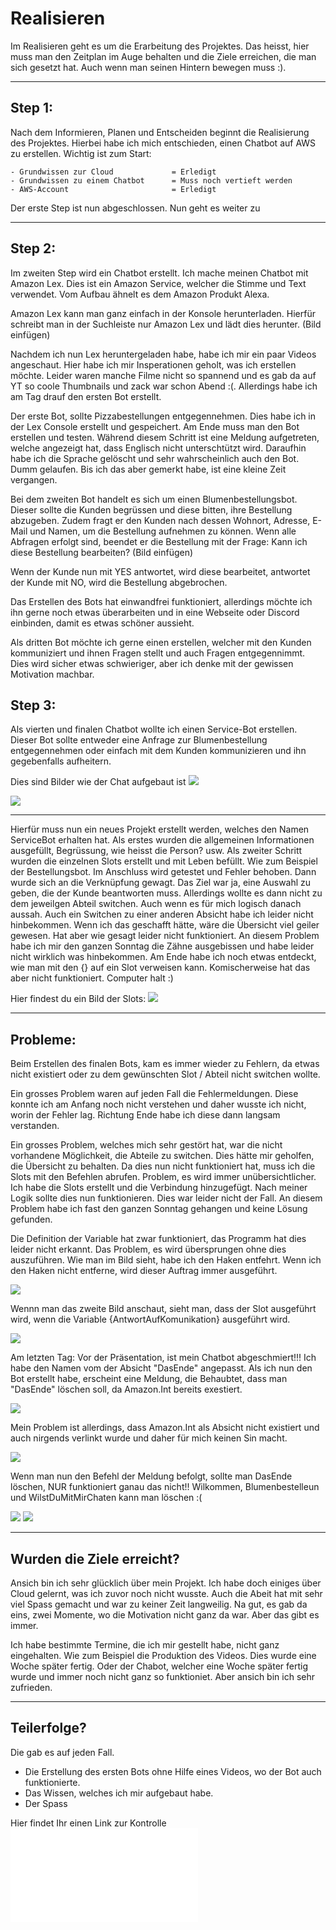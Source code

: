 # Realisieren
Im Realisieren geht es um die Erarbeitung des Projektes. 
Das heisst, hier muss man den Zeitplan im Auge behalten und die Ziele erreichen, die man sich gesetzt hat. Auch wenn man seinen Hintern bewegen muss :). 

----

## Step 1: 
Nach dem Informieren, Planen und Entscheiden beginnt die Realisierung des Projektes. 
Hierbei habe ich mich entschieden, einen Chatbot auf AWS zu erstellen. 
Wichtig ist zum Start: 

    - Grundwissen zur Cloud             = Erledigt
    - Grundwissen zu einem Chatbot      = Muss noch vertieft werden
    - AWS-Account                       = Erledigt
 

Der erste Step ist nun abgeschlossen. Nun geht es weiter zu 

----

## Step 2: 
Im zweiten Step wird ein Chatbot erstellt.
Ich mache meinen Chatbot mit Amazon Lex. Dies ist ein Amazon Service, welcher die Stimme und Text verwendet. Vom Aufbau ähnelt es dem Amazon Produkt Alexa.


Amazon Lex kann man ganz einfach in der Konsole herunterladen. Hierfür schreibt man in der Suchleiste nur Amazon Lex und lädt dies herunter. 
(Bild einfügen)

Nachdem ich nun Lex heruntergeladen habe, habe ich mir ein paar Videos angeschaut. Hier habe ich mir Insperationen geholt, was ich erstellen möchte. 
Leider waren manche Filme nicht so spannend und es gab da auf YT so coole Thumbnails und zack war schon Abend :(. 
Allerdings habe ich am Tag drauf den ersten Bot erstellt. 

Der erste Bot, sollte Pizzabestellungen entgegennehmen. Dies habe ich in der Lex Console erstellt und gespeichert. 
Am Ende muss man den Bot erstellen und testen. Während diesem Schritt ist eine Meldung aufgetreten, welche angezeigt hat, dass Englisch nicht unterschtützt wird. Daraufhin habe ich die Sprache gelöscht und sehr wahrscheinlich auch den Bot. Dumm gelaufen. Bis ich das aber gemerkt habe, ist eine kleine Zeit vergangen. 

Bei dem zweiten Bot handelt es sich um einen Blumenbestellungsbot. Dieser sollte die Kunden begrüssen und diese bitten, ihre Bestellung abzugeben. Zudem fragt er den Kunden nach dessen Wohnort, Adresse, E-Mail und Namen, um die Bestellung aufnehmen zu können. Wenn alle Abfragen erfolgt sind, beendet er die Bestellung mit der Frage: Kann ich diese Bestellung bearbeiten? 
(Bild einfügen)

Wenn der Kunde nun mit YES antwortet, wird diese bearbeitet, antwortet der Kunde mit NO, wird die Bestellung abgebrochen. 

Das Erstellen des Bots hat einwandfrei funktioniert, allerdings möchte ich ihn gerne noch etwas überarbeiten und in eine Webseite oder Discord einbinden, damit es etwas schöner aussieht. 

Als dritten Bot möchte ich gerne einen erstellen, welcher mit den Kunden kommuniziert und ihnen Fragen stellt und auch Fragen entgegennimmt. 
Dies wird sicher etwas schwieriger, aber ich denke mit der gewissen Motivation machbar. 


## Step 3: 
Als vierten und finalen Chatbot wollte ich einen Service-Bot erstellen. Dieser Bot sollte entweder eine Anfrage zur Blumenbestellung entgegennehmen oder einfach mit dem Kunden kommunizieren und ihn gegebenfalls aufheitern. 

Dies sind Bilder wie der Chat aufgebaut ist
<img src="../Dokumentation/Images/Gesprächsfluss.png">


<img src="../Dokumentation/Images/Gesprächsfluss2.png">

-------

Hierfür muss nun ein neues Projekt erstellt werden, welches den Namen ServiceBot erhalten hat. 
Als erstes wurden die allgemeinen Informationen ausgefüllt, Begrüssung, wie heisst die Person? usw. 
Als zweiter Schritt wurden die einzelnen Slots erstellt und mit Leben befüllt. Wie zum Beispiel der Bestellungsbot. 
Im Anschluss wird getestet und Fehler behoben. 
Dann wurde sich an die Verknüpfung gewagt. Das Ziel war ja, eine Auswahl zu geben, die der Kunde beantworten muss. Allerdings wollte es dann nicht zu dem jeweilgen Abteil switchen. Auch wenn es für mich logisch danach aussah. Auch ein Switchen zu einer anderen Absicht habe ich leider nicht hinbekommen. Wenn ich das geschafft hätte, wäre die Übersicht viel geiler gewesen. Hat aber wie gesagt leider nicht funktioniert. 
An diesem Problem habe ich mir den ganzen Sonntag die Zähne ausgebissen und habe leider nicht wirklich was hinbekommen. Am Ende habe ich noch etwas entdeckt, wie man mit den {} auf ein Slot verweisen kann. Komischerweise hat das aber nicht funktioniert. Computer halt :)

Hier findest du ein Bild der Slots:
<img src="../Dokumentation/Images/AmazonLex.png">

------

## Probleme: 
Beim Erstellen des finalen Bots, kam es immer wieder zu Fehlern, da etwas nicht existiert oder zu dem gewünschten Slot / Abteil nicht switchen wollte. 

Ein grosses Problem waren auf jeden Fall die Fehlermeldungen. Diese konnte ich am Anfang noch nicht verstehen und daher wusste ich nicht, worin der Fehler lag. Richtung Ende habe ich diese dann langsam verstanden. 

Ein grosses Problem, welches mich sehr gestört hat, war die nicht vorhandene Möglichkeit, die Abteile zu switchen. Dies hätte mir geholfen, die Übersicht zu behalten. Da dies nun nicht funktioniert hat, muss ich die Slots mit den Befehlen abrufen. 
Problem, es wird immer unübersichtlicher. Ich habe die Slots erstellt und die Verbindung hinzugefügt. Nach meiner Logik sollte dies nun funktionieren. Dies war leider nicht der Fall. An diesem Problem habe ich fast den ganzen Sonntag gehangen und keine Lösung gefunden.   

Die Definition der Variable hat zwar funktioniert, das Programm hat dies leider nicht erkannt. 
Das Problem, es wird übersprungen ohne dies auszuführen. 
Wie man im Bild sieht, habe ich den Haken entfehrt. Wenn ich den Haken nicht entferne, wird dieser Auftrag immer ausgeführt. 

<img src="../Dokumentation/Images/Hacken.png">

Wennn man das zweite Bild anschaut, sieht man, dass der Slot ausgeführt wird, wenn die Variable {AntwortAufKomunikation} ausgeführt wird. 

<img src="../Dokumentation/Images/2Bild.png">

Am letzten Tag: 
Vor der Präsentation, ist mein Chatbot abgeschmiert!!!
Ich habe den Namen vom der Absicht "DasEnde" angepasst. Als ich nun den Bot erstellt habe, erscheint eine Meldung, die Behaubtet, dass man "DasEnde" löschen soll, da Amazon.Int bereits exestiert. 

<img src="../Dokumentation/Images/Fehlermeldung.png">

Mein Problem ist allerdings, dass Amazon.Int als Absicht nicht existiert und auch nirgends verlinkt wurde und daher für mich keinen Sin macht. 

<img src="../Dokumentation/Images/Absichten.png">

Wenn man nun den Befehl der Meldung befolgt, sollte man DasEnde löschen, NUR funktioniert ganau das nicht!! Wilkommen, Blumenbestelleun und WilstDuMitMirChaten kann man löschen :(

<img src="../Dokumentation/Images/xy_Speichern_true.png">

<img src="../Dokumentation/Images/xy_Speichern_false.png">


----

## Wurden die Ziele erreicht? 
Ansich bin ich sehr glücklich über mein Projekt. Ich habe doch einiges über Cloud gelernt, was ich zuvor noch nicht wusste. 
Auch die Abeit hat mit sehr viel Spass gemacht und war zu keiner Zeit langweilig. Na gut, es gab da eins, zwei Momente, wo die Motivation nicht ganz da war. Aber das gibt es immer. 

Ich habe bestimmte Termine, die ich mir gestellt habe, nicht ganz eingehalten. Wie zum Beispiel die Produktion des Videos. Dies wurde eine Woche später fertig. Oder der Chabot, welcher eine Woche später fertig wurde und immer noch nicht ganz so funktioniet. Aber ansich bin ich sehr zufrieden. 

----

## Teilerfolge? 
Die gab es auf jeden Fall. 
- Die Erstellung des ersten Bots ohne Hilfe eines Videos, wo der Bot auch funktionierte. 
- Das Wissen, welches ich mir aufgebaut habe. 
- Der Spass


Hier findet Ihr einen Link zur Kontrolle 
![05_Kontrolle.md](05_Kontrolle.md) 